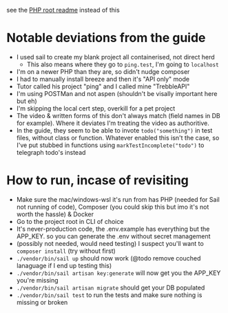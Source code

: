 see the [PHP root readme](../README.md) instead of this

# Notable deviations from the guide
* I used sail to create my blank project all containerised, not direct herd
    * This also means where they go to `ping.test`, I'm going to `localhost`
* I'm on a newer PHP than they are, so didn't nudge composer
* I had to manually install breeze and then it's "API only" mode
* Tutor called his project "ping" and I called mine "TrebbleAPI"
* I'm using POSTMan and not aspen (shouldn't be visally important here but eh)
* I'm skipping the local cert step, overkill for a pet project
* The video & written forms of this don't always match (field names in DB for example). Where it deviates I'm treating the video as authoritive.
* In the guide, they seem to be able to invote `todo("something")` in test files, without class or function. Whatever enabled this isn't the case, so I've put stubbed in functions using `markTestIncomplete("todo")` to telegraph todo's instead

# How to run, incase of revisiting
* Make sure the mac/windows-wsl it's run from has PHP (needed for Sail not running of code), Composer (you could skip this but imo it's not worth the hassle) & Docker
* Go to the project root in CLI of choice
* It's never-production code, the .env.example has everything but the APP_KEY. so you can generate the .env without secret management
* (possibly not needed, would need testing) I suspect you'll want to `composer install` (try without first)
* `./vendor/bin/sail up` should now work (@todo remove couched lanaguage if I end up testing this)
* `./vendor/bin/sail artisan key:generate` will now get you the APP_KEY you're missing
* `./vendor/bin/sail artisan migrate` should get your DB populated
* `./vendor/bin/sail test` to run the tests and make sure nothing is missing or broken